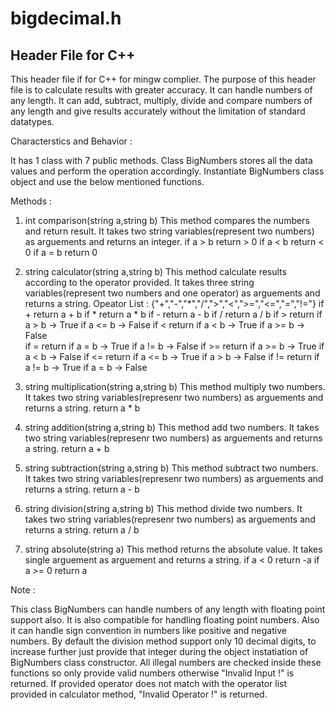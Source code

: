# bigdecimal.h 
## Header File for C++

This header file if for C++ for mingw complier.
The purpose of this header file is to calculate results with greater accuracy.
It can handle numbers of any length.
It can add, subtract, multiply, divide and compare numbers of any length and give results accurately without the limitation of standard datatypes.

Characterstics and Behavior :

It has 1 class with 7 public methods.
Class BigNumbers stores all the data values and perform the operation accordingly.
Instantiate BigNumbers class object and use the below mentioned functions.

Methods :
1. int comparison(string a,string b) 
	This method compares the numbers and return result.
	It takes two string variables(represent two numbers) as arguements and returns an integer.
	if a > b return > 0
	if a < b return < 0
	if a = b return 0

2. string calculator(string a,string b) 
	This method calculate results according to the operator provided.
	It takes three string variables(represent two numbers and one operator) as arguements and returns a string.
	Opeator List : {"+","-","*","/",">","<",">=","<=","=","!="}
	if + return a + b
	if * return a * b
	if - return a - b
	if / return a / b
	if > return if a > b -> True
		    if a <= b -> False
	if < return if a < b -> True
		    if a >= b -> False 	 
	if = return if a = b -> True
		    if a != b -> False
	if >= return if a >= b -> True
		    if a < b -> False
	if <= return if a <= b -> True
		    if a > b -> False
	if != return if a != b -> True
		    if a = b -> False
3. string multiplication(string a,string b)
	This method multiply two numbers.
	It takes two string variables(represenr two numbers) as arguements and returns a string.
	return a * b

4. string addition(string a,string b)
	This method add two numbers.
	It takes two string variables(represenr two numbers) as arguements and returns a string.
	return a + b

5. string subtraction(string a,string b)
	This method subtract two numbers.
	It takes two string variables(represenr two numbers) as arguements and returns a string.
	return a - b

6. string division(string a,string b)
	This method divide two numbers.
	It takes two string variables(represenr two numbers) as arguements and returns a string.
	return a / b

7. string absolute(string a)
	This method returns the absolute value.
	It takes single arguement as arguement and returns a string.
	if a < 0 return -a
	if a >= 0 return a 

Note :

This class BigNumbers can handle numbers of any length with floating point support also.
It is also compatible for handling floating point numbers.
Also it can handle sign convention in numbers like positive and negative numbers.
By default the division method support only 10 decimal digits, to increase further just provide that integer during the object instatiation of BigNumbers class constructor.
All illegal numbers are checked inside these functions so only provide valid numbers otherwise "Invalid Input !" is returned.
If provided operator does not match with the operator list provided in calculator method, "Invalid Operator !" is returned.    